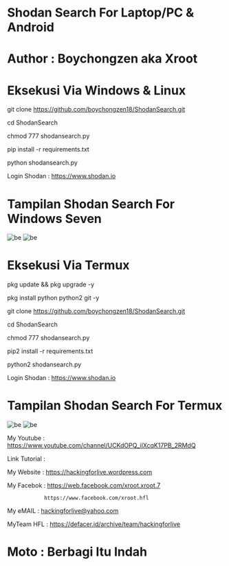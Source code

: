 # Shodan Search For Laptop/PC & Android

# Author : Boychongzen aka Xroot

# Eksekusi Via Windows & Linux

git clone https://github.com/boychongzen18/ShodanSearch.git

cd ShodanSearch

chmod 777 shodansearch.py

pip install -r requirements.txt

python shodansearch.py

Login Shodan : https://www.shodan.io

# Tampilan Shodan Search For Windows Seven
![be](https://raw.githubusercontent.com/boychongzen18/ShodanSearch/master/shodan.jpg)
![be](https://raw.githubusercontent.com/boychongzen18/ShodanSearch/master/shodan1.jpg)
# Eksekusi Via Termux

pkg update && pkg upgrade -y

pkg install python python2 git -y

git clone https://github.com/boychongzen18/ShodanSearch.git

cd ShodanSearch

chmod 777 shodansearch.py

pip2 install -r requirements.txt

python2 shodansearch.py

Login Shodan : https://www.shodan.io

# Tampilan Shodan Search For Termux
![be](https://raw.githubusercontent.com/boychongzen18/ShodanSearch/master/termux.jpg)
![be](https://raw.githubusercontent.com/boychongzen18/ShodanSearch/master/termux1.jpg)


My Youtube    : https://www.youtube.com/channel/UCKdOPQ_iIXcqK17PB_2RMdQ

Link Tutorial : 

My Website    : https://hackingforlive.wordpress.com

My Facebok    : https://web.facebook.com/xroot.xroot.7

                https://www.facebook.com/xroot.hfl

My eMAIL      : hackingforlive@yahoo.com

MyTeam HFL    : https://defacer.id/archive/team/hackingforlive

# Moto : Berbagi Itu Indah

